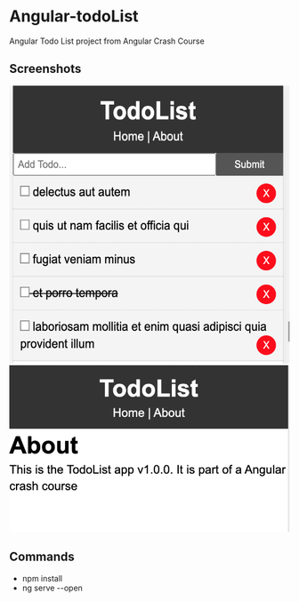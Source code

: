 # Angular-todoList
Angular Todo List project from Angular Crash Course


## Screenshots

<img src="images/img1.png" height=500px/>
<br>
<img src="images/img2.png" height=300px/>


## Commands

- npm install
- ng serve --open
